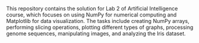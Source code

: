 This repository contains the solution for Lab 2 of Artificial Intelligence course, which focuses on using NumPy for numerical computing and Matplotlib for data visualization. The tasks include creating NumPy arrays, performing slicing operations, plotting different types of graphs, processing genome sequences, manipulating images, and analyzing the Iris dataset.
